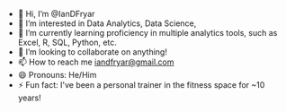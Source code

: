 - 👋 Hi, I’m @IanDFryar
- 👀 I’m interested in Data Analytics, Data Science, 
- 🌱 I’m currently learning proficiency in multiple analytics tools, such as Excel, R, SQL, Python, etc.
- 💞️ I’m looking to collaborate on anything!
- 📫 How to reach me iandfryar@gmail.com
- 😄 Pronouns: He/Him
- ⚡ Fun fact: I've been a personal trainer in the fitness space for ~10 years!

<!---
IanDFryar/IanDFryar is a ✨ special ✨ repository because its `README.md` (this file) appears on your GitHub profile.
You can click the Preview link to take a look at your changes.
--->
